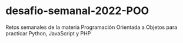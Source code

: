 # desafio-semanal-2022-POO
Retos semanales de la materia Programación Orientada a Objetos  para practicar Python, JavaScript y PHP
